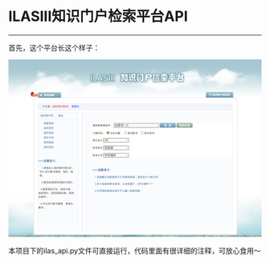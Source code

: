 # ILASIII知识门户检索平台API

---

首先，这个平台长这个样子：

![](images/pic.png)

本项目下的ilas_api.py文件可直接运行，代码里面有很详细的注释，可放心食用～
